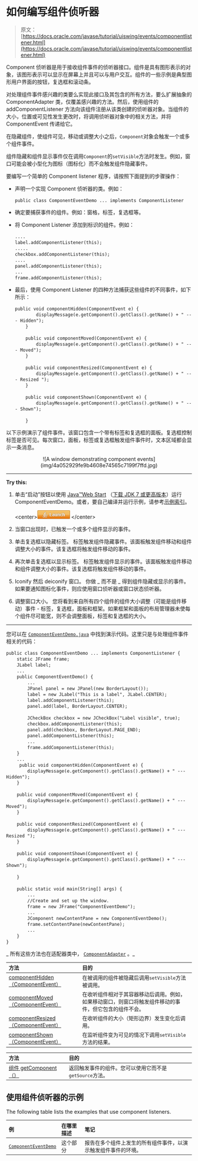 # 如何编写组件侦听器

> 原文： [https://docs.oracle.com/javase/tutorial/uiswing/events/componentlistener.html](https://docs.oracle.com/javase/tutorial/uiswing/events/componentlistener.html)

Component 侦听器是用于接收组件事件的侦听器接口。组件是具有图形表示的对象，该图形表示可以显示在屏幕上并且可以与用户交互。组件的一些示例是典型图形用户界面的按钮，复选框和滚动条。

对处理组件事件感兴趣的类要么实现此接口及其包含的所有方法，要么扩展抽象的 ComponentAdapter 类，仅覆盖感兴趣的方法。然后，使用组件的 addComponentListener 方法向该组件注册从该类创建的侦听器对象。当组件的大小，位置或可见性发生更改时，将调用侦听器对象中的相关方法，并将 ComponentEvent 传递给它。

在隐藏组件，使组件可见，移动或调整大小之后，`Component`对象会触发一个或多个组件事件。

组件隐藏和组件显示事件仅在调用`Component`的`setVisible`方法时发生。例如，窗口可能会被小型化为图标（图标化）而不会触发组件隐藏事件。

要编写一个简单的 Component listener 程序，请按照下面提到的步骤操作：

*   声明一个实现 Component 侦听器的类。例如：

    ```
    public class ComponentEventDemo ... implements ComponentListener

    ```

*   确定要捕获事件的组件。例如：窗格，标签，复选框等。
*   将 Component Listener 添加到标识的组件。例如：

    ```
    ....
    label.addComponentListener(this);
    .....
    checkbox.addComponentListener(this);
    ....
    panel.addComponentListener(this);
    ...
    frame.addComponentListener(this);

    ```

*   最后，使用 Component Listener 的四种方法捕获这些组件的不同事件，如下所示：

    ```
    public void componentHidden(ComponentEvent e) {
            displayMessage(e.getComponent().getClass().getName() + " --- Hidden");
        }

        public void componentMoved(ComponentEvent e) {
            displayMessage(e.getComponent().getClass().getName() + " --- Moved");
        }

        public void componentResized(ComponentEvent e) {
            displayMessage(e.getComponent().getClass().getName() + " --- Resized ");            
        }

        public void componentShown(ComponentEvent e) {
            displayMessage(e.getComponent().getClass().getName() + " --- Shown");

        }

    ```

以下示例演示了组件事件。该窗口包含一个带有标签和复选框的面板。复选框控制标签是否可见。每次窗口，面板，标签或复选框触发组件事件时，文本区域都会显示一条消息。

<center>![A window demonstrating component events](img/4a052929fe9b4608e74565c7199f7ffd.jpg)</center>

* * *

**Try this:** 

1.  单击“启动”按钮以使用 [Java™Web Start](http://www.oracle.com/technetwork/java/javase/javawebstart/index.html) （[下载 JDK 7 或更高版本](http://www.oracle.com/technetwork/java/javase/downloads/index.html)）运行 ComponentEventDemo。或者，要自己编译并运行示例，请参考[示例索引](../examples/events/index.html#Beeper)。

    &lt;center&gt;[![Launches the ComponentEventDemo example](img/da4517ad7f535fc3704f4a24e3890554.jpg)](https://docs.oracle.com/javase/tutorialJWS/samples/uiswing/ComponentEventDemoProject/ComponentEventDemo.jnlp) &lt;/center&gt;

2.  当窗口出现时，已触发一个或多个组件显示的事件。
3.  单击复选框以隐藏标签。
    标签触发组件隐藏事件。该面板触发组件移动和组件调整大小的事件。该复选框将触发组件移动的事件。
4.  再次单击复选框以显示标签。
    标签触发组件显示的事件。该面板触发组件移动和组件调整大小的事件。该复选框将触发组件移动的事件。
5.  Iconify 然后 deiconify 窗口。
    你做 _ 而不是 _ 得到组件隐藏或显示的事件。如果要通知图标化事件，则应使用窗口侦听器或窗口状态侦听器。
6.  调整窗口大小。
    您将看到来自所有四个组件的组件大小调整（可能是组件移动）事件 - 标签，复选框，面板和框架。如果框架和面板的布局管理器未使每个组件尽可能宽，则不会调整面板，标签和复选框的大小。

* * *

您可以在 [`ComponentEventDemo.java`](../examples/events/ComponentEventDemoProject/src/events/ComponentEventDemo.java) 中找到演示代码。这里只是与处理组件事件相关的代码：

```
public class ComponentEventDemo ... implements ComponentListener {
    static JFrame frame;
    JLabel label;
    ...
    public ComponentEventDemo() {
        ...
        JPanel panel = new JPanel(new BorderLayout());
        label = new JLabel("This is a label", JLabel.CENTER);
        label.addComponentListener(this);
        panel.add(label, BorderLayout.CENTER);

        JCheckBox checkbox = new JCheckBox("Label visible", true);
        checkbox.addComponentListener(this);
        panel.add(checkbox, BorderLayout.PAGE_END);
        panel.addComponentListener(this);
        ...
        frame.addComponentListener(this);
    }
    ...
     public void componentHidden(ComponentEvent e) {
        displayMessage(e.getComponent().getClass().getName() + " --- Hidden");
    }

    public void componentMoved(ComponentEvent e) {
        displayMessage(e.getComponent().getClass().getName() + " --- Moved");
    }

    public void componentResized(ComponentEvent e) {
        displayMessage(e.getComponent().getClass().getName() + " --- Resized ");            
    }

    public void componentShown(ComponentEvent e) {
        displayMessage(e.getComponent().getClass().getName() + " --- Shown");

    }

    public static void main(String[] args) {
        ...
        //Create and set up the window.
        frame = new JFrame("ComponentEventDemo");
        ...
        JComponent newContentPane = new ComponentEventDemo();
        frame.setContentPane(newContentPane);
        ...
    }
}

```

_ 所有这些方法也在适配器类中， [`ComponentAdapter`](https://docs.oracle.com/javase/8/docs/api/java/awt/event/ComponentAdapter.html) 。_

| 方法 | 目的 |
| :-- | :-- |
| [componentHidden（ComponentEvent）](https://docs.oracle.com/javase/8/docs/api/java/awt/event/ComponentListener.html#componentHidden-java.awt.event.ComponentEvent-) | 在被调用的组件被隐藏后调用`setVisible`方法被调用。 |
| [componentMoved（ComponentEvent）](https://docs.oracle.com/javase/8/docs/api/java/awt/event/ComponentListener.html#componentMoved-java.awt.event.ComponentEvent-) | 在收听组件相对于其容器移动后调用。例如，如果移动窗口，则窗口将触发组件移动的事件，但它包含的组件不会。 |
| [componentResized（ComponentEvent）](https://docs.oracle.com/javase/8/docs/api/java/awt/event/ComponentListener.html#componentResized-java.awt.event.ComponentEvent-) | 在收听组件的大小（矩形边界）发生变化后调用。 |
| [componentShown（ComponentEvent）](https://docs.oracle.com/javase/8/docs/api/java/awt/event/ComponentListener.html#componentShown-java.awt.event.ComponentEvent-) | 在监听组件变为可见的情况下调用`setVisible`方法的结果。 |

| 方法 | 目的 |
| :-- | :-- |
| [组件 getComponent（）](https://docs.oracle.com/javase/8/docs/api/java/awt/event/ComponentEvent.html#getComponent--) | 返回触发事件的组件。您可以使用它而不是`getSource`方法。 |

## 使用组件侦听器的示例

The following table lists the examples that use component listeners.

| 例 | 在哪里描述 | 笔记 |
| :-- | :-- | :-- |
| [`ComponentEventDemo`](../examples/events/index.html#ComponentEventDemo) | 这个部分 | 报告在多个组件上发生的所有组件事件，以演示触发组件事件的环境。 |